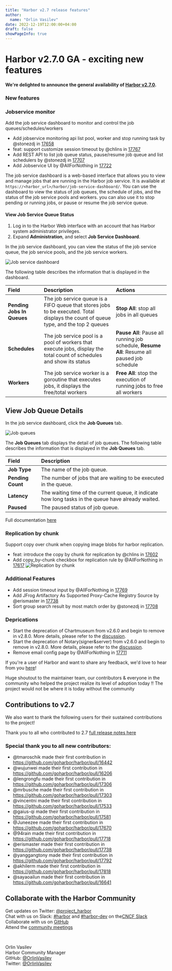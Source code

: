 ```yaml
---
title: "Harbor v2.7 release features"
author:
  name: "Orlin Vasilev"
date: 2022-12-19T12:00:00+04:00
draft: false
showPageInfo: true
---
```


# **Harbor v2.7.0 GA - exciting new features**

#### We're delighted to announce the general availability of [Harbor v2.7.0](https://github.com/goharbor/harbor/releases/tag/v2.7.0).


### New features

### Jobservice monitor
Add the job service dashboard to monitor and control the job queues/schedules/workers
* Add jobservice monitoring api list pool, worker and stop running task by @stonezdj in [17658](https://github.com/goharbor/harbor/pull/17658)
* feat: support customize session timeout by @chlins in [17767](https://github.com/goharbor/harbor/pull/17767)
* Add REST API to list job queue status, pause/resume job queue and list schedulers by @stonezdj in [17707](https://github.com/goharbor/harbor/pull/17707)
* Add Jobservice UI by @AllForNothing in [17722](https://github.com/goharbor/harbor/pull/17722)


The job service dashboard is a web-based interface that allows you to view and manage jobs that are running in the Harbor job service. It is available at `https://<harbor_url>/harbor/job-service-dashboard/`. You can use the dashboard to view the status of job queues, the schedule of jobs, and the status of the job service pools and workers. you can also use it to stop pending or running jobs, or pause or resume the job service queue.
#### View Job Service Queue Status

1. Log in to the Harbor Web interface with an account that has Harbor system administrator privileges.
1. Expand **Administration**, and select **Job Service Dashboard**.

In the job service dashboard, you can view the status of the job service queue, the job service pools, and the job service workers.

![Job service dashboard](../img/blog-2.7/jobservice-dashboard.png)

The following table describes the information that is displayed in the dashboard.

|Field|Description|Actions|
|:---|:---|:---|
|**Pending Jobs In Queues**|The job service queue is a FIFO queue that stores jobs to be executed. Total displays the count of queue type, and the top 2 queues| **Stop All**: stop all jobs in all queues |
|**Schedules**|The job service pool is a pool of workers that execute jobs, display the total count of schedules and show its status | **Pause All**: Pause all running job schedule, **Resume All**: Resume all paused job schedule |
|**Workers**| The job service worker is a goroutine that executes jobs, it displays the free/total workers| **Free All**: stop the execution of running jobs to free all workers |

## View Job Queue Details

In the job service dashboard, click the **Job Queues** tab.

![Job queues](../img/blog-2.7/jobqueues.png)

The **Job Queues** tab displays the detail of job queues. The following table describes the information that is displayed in the **Job Queues** tab.

|Field|Description|
|:---|:---|
|**Job Type**|The name of the job queue.|
|**Pending Count**|The number of jobs that are waiting to be executed in the queue.|
|**Latency**|The waiting time of the current queue, it indicate how long tasks in the queue have already waited.|
|**Paused**|The paused status of job queue.|

Full documentation [here](https://goharbor.io/docs/edge/administration/jobservice-dashboard/)  

### Replication by chunk
Support copy over chunk when copying image blobs for harbor replication.
* feat: introduce the copy by chunk for replication by @chlins in [17602](https://github.com/goharbor/harbor/pull/17602)
* Add copy_by-chunk checkbox for replication rule by @AllForNothing in [17617](https://github.com/goharbor/harbor/pull/17617)
![Replication by chunk](../img/blog-2.7/replicatin-by-chunk.png)



### Additional Features
* Add session timeout input by @AllForNothing in [17769](https://github.com/goharbor/harbor/pull/17769)
* Add JFrog Artifactory As Supported Proxy-Cache Registry Source by @erismaster in [17738](https://github.com/goharbor/harbor/pull/17738)
* Sort group search result by most match order by @stonezdj in [17708](https://github.com/goharbor/harbor/pull/17708)

### Deprications

* Start the deprecation of Chartmuseum from v2.6.0 and begin to remove in v2.8.0. More details, please refer to the [discussion](https://github.com/goharbor/harbor/discussions/15057).
* Start the deprecation of Notary(signer&server) from v2.6.0 and begin to remove in v2.8.0. More details, please refer to the [discussion](https://github.com/goharbor/harbor/discussions/16612).
* Remove email config page by @AllForNothing in [17711](https://github.com/goharbor/harbor/pull/17711)


If you're a user of Harbor and want to share any feedback, we'd love to
hear from you [here](https://github.com/goharbor/community/issues/115)!

Huge shoutout to the maintainer team, our contributors & everyone in the
community who helped the project realize its level of adoption today !!
The project would not be where it is today without the community

## Contributions to v2.7

We also want to thank the following users for their sustained
contributions to the project!

Thank you to all who contributed to 2.7 [full release notes here](https://github.com/goharbor/harbor/releases/tag/v2.7.0)


### Special thank you to all new contributors:
* @tmaroschik made their first contribution in https://github.com/goharbor/harbor/pull/16442
* @wujunwei made their first contribution in https://github.com/goharbor/harbor/pull/16206
* @lengrongfu made their first contribution in https://github.com/goharbor/harbor/pull/17306
* @mrbusche made their first contribution in https://github.com/goharbor/harbor/pull/17303
* @vincentni made their first contribution in https://github.com/goharbor/harbor/pull/17533
* @gaius-qi made their first contribution in https://github.com/goharbor/harbor/pull/17581
* @Juneezee made their first contribution in https://github.com/goharbor/harbor/pull/17670
* @94rain made their first contribution in https://github.com/goharbor/harbor/pull/17718
* @erismaster made their first contribution in https://github.com/goharbor/harbor/pull/17738
* @yanggangtony made their first contribution in https://github.com/goharbor/harbor/pull/17792
* @akhilerm made their first contribution in https://github.com/goharbor/harbor/pull/17818
* @sayaoailun made their first contribution in https://github.com/goharbor/harbor/pull/16641

## Collaborate with the Harbor Community

Get updates on Twitter: [@project\_harbor](https://twitter.com/project_harbor)  
Chat with us on Slack: [#harbor](https://cloud-native.slack.com/messages/harbor)
and [#harbor-dev](https://cloud-native.slack.com/messages/harbor-dev)
on the[CNCF Slack](https://slack.cncf.io)  
Collaborate with us on [GitHub](https://github.com/goharbor/harbor)  
Attend the [community meetings](https://github.com/goharbor/community/wiki/Harbor-Community-Meetings)  

&nbsp;
&nbsp;

Orlin Vasilev  
Harbor Community Manager  
GitHub: [@OrlinVasilev](https://github.com/OrlinVasilev)  
Twitter: [@OrlinVasilev](https://twitter.com/OrlinVasilev)